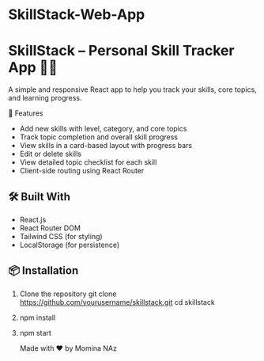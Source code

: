# SkillStack-Web-App
# SkillStack – Personal Skill Tracker App 🧠📘

A simple and responsive React app to help you track your skills, core topics, and learning progress.

 🚀 Features

-  Add new skills with level, category, and core topics
-  Track topic completion and overall skill progress
-  View skills in a card-based layout with progress bars
-  Edit or delete skills
-  View detailed topic checklist for each skill
-  Client-side routing using React Router

## 🛠️ Built With

- React.js
- React Router DOM
- Tailwind CSS (for styling)
- LocalStorage (for persistence)


## 📦 Installation

1. Clone the repository
git clone https://github.com/yourusername/skillstack.git
cd skillstack
2. npm install
3. npm start

   Made with ❤️ by Momina NAz
